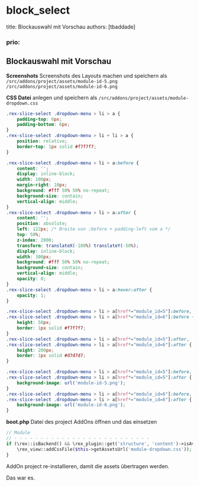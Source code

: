 # block\_select

title: Blockauswahl mit Vorschau authors: \[tbaddade\]

### prio:

## Blockauswahl mit Vorschau

**Screenshots** Screenshots des Layouts machen und speichern als `/src/addons/project/assets/module-id-5.png` `/src/addons/project/assets/module-id-6.png`

**CSS Datei** anlegen und speichern als `/src/addons/project/assets/module-dropdown.css`

```css
.rex-slice-select .dropdown-menu > li > a {
    padding-top: 6px;
    padding-bottom: 6px;
}
.rex-slice-select .dropdown-menu > li + li > a {
    position: relative;
    border-top: 1px solid #f7f7f7;
}

.rex-slice-select .dropdown-menu > li > a:before {
    content: '';
    display: inline-block;
    width: 100px;
    margin-right: 10px;
    background: #fff 50% 50% no-repeat;
    background-size: contain;
    vertical-align: middle;
}
.rex-slice-select .dropdown-menu > li > a:after {
    content: '';
    position: absolute;
    left: 122px; /* Breite von :before + padding-left vom a */
    top: 50%;
    z-index: 2000;
    transform: translateX(-100%) translateY(-50%);
    display: inline-block;
    width: 300px;
    background: #fff 50% 50% no-repeat;
    background-size: contain;
    vertical-align: middle;
    opacity: 0;
}
.rex-slice-select .dropdown-menu > li > a:hover:after {
    opacity: 1;
}

.rex-slice-select .dropdown-menu > li > a[href*="module_id=5"]:before,
.rex-slice-select .dropdown-menu > li > a[href*="module_id=6"]:before {
    height: 50px;
    border: 1px solid #f7f7f7;
}
.rex-slice-select .dropdown-menu > li > a[href*="module_id=5"]:after,
.rex-slice-select .dropdown-menu > li > a[href*="module_id=6"]:after {
    height: 200px;
    border: 1px solid #d7d7d7;
}

.rex-slice-select .dropdown-menu > li > a[href*="module_id=5"]:before,
.rex-slice-select .dropdown-menu > li > a[href*="module_id=5"]:after {
    background-image: url('module-id-5.png');
}
.rex-slice-select .dropdown-menu > li > a[href*="module_id=6"]:before,
.rex-slice-select .dropdown-menu > li > a[href*="module_id=6"]:after {
    background-image: url('module-id-6.png');
}
```

**boot.php** Datei des project AddOns öffnen und das einsetzen

```php
// Module
// - - - - - - - - - - - - - - - - - - - - - - - - - -
if (\rex::isBackend() && \rex_plugin::get('structure', 'content')->isAvailable()) {
    \rex_view::addCssFile($this->getAssetsUrl('module-dropdown.css'));
}
```

AddOn project re-installieren, damit die assets übertragen werden.

Das war es.

